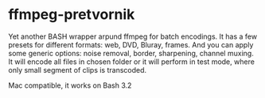 # ffmpeg-pretvornik
Yet another BASH wrapper arpund ffmpeg for batch encodings.
It has a few presets for different formats: web, DVD, Bluray, frames.
And you can apply some generic options: noise removal, border, sharpening, channel muxing.
It will encode all files in chosen folder or it will perform in test mode,
where only small segment of clips is transcoded.

Mac compatible, it works on Bash 3.2
